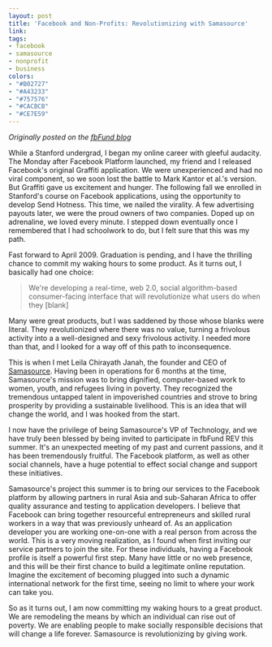 ```yaml
---
layout: post
title: 'Facebook and Non-Profits: Revolutionizing with Samasource'
link: 
tags:
- facebook
- samasource
- nonprofit
- business
colors:
- "#B02727"
- "#A43233"
- "#757576"
- "#CACBCB"
- "#CE7E59"
---
```


*Originally posted on the [fbFund blog](http://fbfund.com/facebook-and-non-profits-revolutionizing-with-samasource/)*

While a Stanford undergrad, I began my online career with gleeful audacity. The Monday after Facebook Platform launched, my friend and I released Facebook's original Graffiti application. We were unexperienced and had no viral component, so we soon lost the battle to Mark Kantor et al.'s version. But Graffiti gave us excitement and hunger. The following fall we enrolled in Stanford's course on Facebook applications, using the opportunity to develop Send Hotness. This time, we nailed the virality. A few advertising payouts later, we were the proud owners of two companies. Doped up on adrenaline, we loved every minute. I stepped down eventually once I remembered that I had schoolwork to do, but I felt sure that this was my path.

<!-- more -->

Fast forward to April 2009. Graduation is pending, and I have the thrilling chance to commit my waking hours to some product. As it turns out, I basically had one choice:

> We're developing a real-time, web 2.0, social algorithm-based consumer-facing interface that will revolutionize what users do when they [blank]

Many were great products, but I was saddened by those whose blanks were literal. They revolutionized where there was no value, turning a frivolous activity into a a well-designed and sexy frivolous activity. I needed more than that, and I looked for a way off of this path to inconsequence.

This is when I met Leila Chirayath Janah, the founder and CEO of [Samasource](https://www.samasource.org/). Having been in operations for 6 months at the time, Samasource's mission was to bring dignified, computer-based work to women, youth, and refugees living in poverty. They recognized the tremendous untapped talent in impoverished countries and strove to bring prosperity by providing a sustainable livelihood. This is an idea that will change the world, and I was hooked from the start.

I now have the privilege of being Samasource's VP of Technology, and we have truly been blessed by being invited to participate in fbFund REV this summer. It's an unexpected meeting of my past and current passions, and it has been tremendously fruitful. The Facebook platform, as well as other social channels, have a huge potential to effect social change and support these initiatives.

Samasource's project this summer is to bring our services to the Facebook platform by allowing partners in rural Asia and sub-Saharan Africa to offer quality assurance and testing to application developers. I believe that Facebook can bring together resourceful entrepreneurs and skilled rural workers in a way that was previously unheard of. As an application developer you are working one-on-one with a real person from across the world. This is a very moving realization, as I found when first inviting our service partners to join the site. For these individuals, having a Facebook profile is itself a powerful first step. Many have little or no web presence, and this will be their first chance to build a legitimate online reputation. Imagine the excitement of becoming plugged into such a dynamic international network for the first time, seeing no limit to where your work can take you.

So as it turns out, I am now committing my waking hours to a great product. We are remodeling the means by which an individual can rise out of poverty. We are enabling people to make socially responsible decisions that will change a life forever. Samasource is revolutionizing by giving work.
